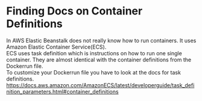 # Finding Docs on Container Definitions
In AWS Elastic Beanstalk does not really know how to run containers. It uses Amazon Elastic Container Service(ECS).  
ECS uses task definition which is instructions on how to run one single container. They are almost identical with the container definitions from the Dockerrun file.  
To customize your Dockerrun file you have to look at the docs for task definitions.  
https://docs.aws.amazon.com/AmazonECS/latest/developerguide/task_definition_parameters.html#container_definitions  
